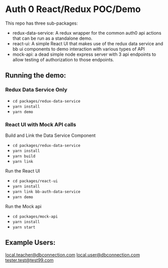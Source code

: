 # Auth 0 React/Redux POC/Demo

This repo has three sub-packages:

* redux-data-service: A redux wrapper for the common auth0 api actions that can be run as a standalone demo.
* react-ui: A simple React UI that makes use of the redux data service and bb ui components to demo interaction with various types of API
* mock-api: a dead simple node express server with 3 api endpoints to allow testing of authorization to those endpoints.

## Running the demo:

### Redux Data Service Only

* `cd packages/redux-data-service`
* `yarn install`
* `yarn demo`

### React UI with Mock API calls

Build and Link the Data Service Component
* `cd packages/redux-data-service`
* `yarn install`
* `yarn build`
* `yarn link`

Run the React UI
* `cd packages/react-ui`
* `yarn install`
* `yarn link bb-auth-data-service`
* `yarn demo`

Run the Mock api
* `cd packages/mock-api`
* `yarn install`
* `yarn start`

## Example Users:

local.teacher@dbconnection.com
local.user@dbconnection.com
tester.test@test99.com
